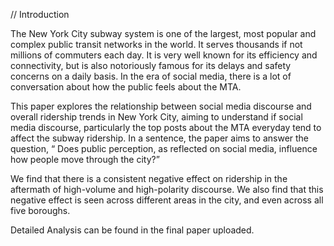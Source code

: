 // Introduction 

The New York City subway system is one of the largest, most popular and complex public transit networks in the world. It serves thousands if not millions of commuters each day. It is very well known for its efficiency and connectivity, but is also notoriously famous for its delays and safety concerns on a daily basis. In the era of social media, there is a lot of conversation about how the public feels about the MTA. 

This paper explores the relationship between social media discourse and overall ridership trends in New York City, aiming to understand if social media discourse, particularly the top posts about the MTA everyday tend to affect the subway ridership. In a sentence, the paper aims to answer the question, “ Does public perception, as reflected on social media, influence how people move through the city?” 

We find that there is a consistent negative effect on ridership in the aftermath of high-volume and high-polarity discourse. We also find that this negative effect is seen across different areas in the city, and even across all five boroughs. 

Detailed Analysis can be found in the final paper uploaded. 
